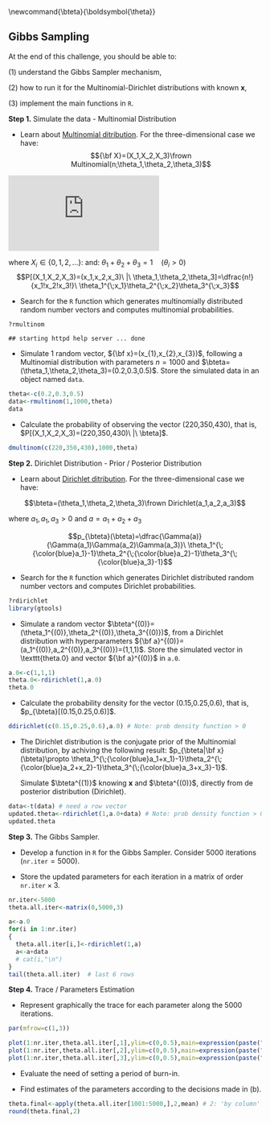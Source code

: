 \newcommand{\bteta}{\boldsymbol{\theta}}

## Gibbs Sampling

At the end of this challenge, you should be able to:

(1) understand the Gibbs Sampler mechanism,

(2) how to run it for the Multinomial-Dirichlet distributions with known **x**,

(3) implement the main functions in $\texttt{R}$.


**Step 1.** Simulate the data - Multinomial Distribution

* Learn about [Multinomial ditribution](https://en.wikipedia.org/wiki/Multinomial_distribution). For the three-dimensional case we have:
$${\bf X}=(X_1,X_2,X_3)\frown Multinomial(n;\theta_1,\theta_2,\theta_3)$$

![eq1](http://latex.codecogs.com/gif.latex?%7B%5Cbf%20X%7D%3D%28X_1%2CX_2%2CX_3%29%5Cfrown%20Multinomial%28n%3B%5Ctheta_1%2C%5Ctheta_2%2C%5Ctheta_3%29)

where $X_i\in\{0,1,2,\ldots\}$\: and\: $\theta_1+\theta_2+\theta_3=1\quad (\theta_i>0)$
$$P[(X_1,X_2,X_3)=(x_1,x_2,x_3)\ |\ \theta_1,\theta_2,\theta_3]=\dfrac{n!}{x_1!x_2!x_3!}\ \theta_1^{\;x_1}\theta_2^{\;x_2}\theta_3^{\;x_3}$$

* Search for the $\texttt{R}$ function which generates multinomially distributed random number vectors and computes multinomial probabilities.


```r
?rmultinom
```

```
## starting httpd help server ... done
```

* Simulate 1 random vector, ${\bf x}=(x_{1},x_{2},x_{3})$, following a Multinomial distribution with parameters $n=1000$ and $\bteta=(\theta_1,\theta_2,\theta_3)=(0.2,0.3,0.5)$. Store the simulated data in an object named $\texttt{data}$.



```r
theta<-c(0.2,0.3,0.5)
data<-rmultinom(1,1000,theta)
data
```

* Calculate the probability of observing the vector (220,350,430), that is, $P[(X_1,X_2,X_3)=(220,350,430)\ |\ \bteta]$.


```r
dmultinom(c(220,350,430),1000,theta)
```

**Step 2.** Dirichlet Distribution - Prior / Posterior Distribution

* Learn about [Dirichlet ditribution](https://en.wikipedia.org/wiki/Dirichlet_distribution). For the three-dimensional case we have:

$$\bteta=(\theta_1,\theta_2,\theta_3)\frown Dirichlet(a_1,a_2,a_3)$$

where $a_1,a_1,a_3>0$ and $a=a_1+a_2+a_3$

$$p_{\bteta}(\bteta)=\dfrac{\Gamma(a)}{\Gamma(a_1)\Gamma(a_2)\Gamma(a_3)}\ \theta_1^{\;{\color{blue}a_1}-1}\theta_2^{\;{\color{blue}a_2}-1}\theta_3^{\;{\color{blue}a_3}-1}$$

* Search for the $\texttt{R}$ function which generates Dirichlet distributed random number vectors and computes Dirichlet probabilities.


```r
?rdirichlet
library(gtools)
```

* Simulate a random vector $\bteta^{(0)}=(\theta_1^{(0)},\theta_2^{(0)},\theta_3^{(0)})$, from a Dirichlet distribution with hyperparameters ${\bf a}^{(0)}=(a_1^{(0)},a_2^{(0)},a_3^{(0)})=(1,1,1)$. Store the simulated vector in \texttt{theta.0} and vector ${\bf a}^{(0)}$ in $\texttt{a.0}$.


```r
a.0<-c(1,1,1)
theta.0<-rdirichlet(1,a.0)
theta.0
```

* Calculate the probability density for the vector (0.15,0.25,0.6), that is, $p_{\bteta}[(0.15,0.25,0.6)]$.


```r
ddirichlet(c(0.15,0.25,0.6),a.0) # Note: prob density function > 0
```

* The Dirichlet distribution is the conjugate prior of the Multinomial distribution, by achiving the following result:   $p_{\bteta|\bf x}(\bteta)\propto \theta_1^{\;{\color{blue}a_1+x_1}-1}\theta_2^{\;{\color{blue}a_2+x_2}-1}\theta_3^{\;{\color{blue}a_3+x_3}-1}$.

  Simulate $\bteta^{(1)}$ knowing **x** and $\bteta^{(0)}$,
directly from de posterior distribution (Dirichlet).


```r
data<-t(data) # need a row vector
updated.theta<-rdirichlet(1,a.0+data) # Note: prob density function > 0
updated.theta
```

**Step 3.** The Gibbs Sampler.

* Develop a function in $\texttt{R}$ for the Gibbs Sampler. Consider 5000 iterations ($\texttt{nr.iter}=5000$).

* Store the updated parameters for each iteration in a  matrix of order $\texttt{nr.iter}\times 3$.


```r
nr.iter<-5000
theta.all.iter<-matrix(0,5000,3)

a<-a.0
for(i in 1:nr.iter)
{
  theta.all.iter[i,]<-rdirichlet(1,a) 
  a<-a+data
  # cat(i,"\n")
}
tail(theta.all.iter)  # last 6 rows
```

**Step 4.** Trace / Parameters Estimation

* Represent graphically the trace for each parameter along the 5000 iterations.


```r
par(mfrow=c(1,3))

plot(1:nr.iter,theta.all.iter[,1],ylim=c(0,0.5),main=expression(paste("Trace for ",theta[1])),ylab=expression(theta),xlab="iteration")
plot(1:nr.iter,theta.all.iter[,2],ylim=c(0,0.5),main=expression(paste("Trace for ",theta[2])),ylab=expression(theta),xlab="iteration")
plot(1:nr.iter,theta.all.iter[,3],ylim=c(0,0.5),main=expression(paste("Trace for ",theta[3])),ylab=expression(theta),xlab="iteration")
```

* Evaluate the need of setting a period of burn-in.

* Find estimates of the parameters according to the decisions made in (b).


```r
theta.final<-apply(theta.all.iter[1001:5000,],2,mean) # 2: 'by column'
round(theta.final,2)
```
